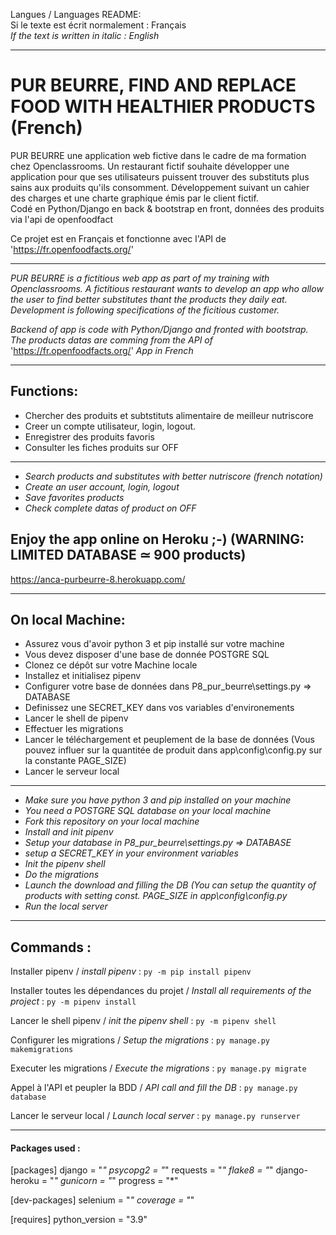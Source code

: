 Langues / Languages README:  
Si le texte est écrit normalement : Français  
*If the text is written in italic : English*
____
# PUR BEURRE, FIND AND REPLACE FOOD WITH HEALTHIER PRODUCTS (French)

PUR BEURRE une application web fictive dans le cadre de ma formation
chez Openclassrooms.
Un restaurant fictif souhaite développer une application pour que ses
utilisateurs puissent trouver des substituts plus sains aux produits qu'ils
consomment. Développement suivant un cahier des charges et une charte graphique
émis par le client fictif.  
Codé en Python/Django en back & bootstrap en front, données des produits via
l'api de openfoodfact  
 
Ce projet est en Français et fonctionne avec l'API de 'https://fr.openfoodfacts.org/'
____
*PUR BEURRE is a fictitious web app as part of my training with Openclassrooms.*
*A fictitious restaurant wants to develop an app who allow the user to find*
*better substitutes thant the products they daily eat.*
*Development is following specifications of the ficitious customer.*  

*Backend of app is code with Python/Django and fronted with bootstrap.*
*The products datas are comming from the API of* 'https://fr.openfoodfacts.org/'
*App in French*  
____
## Functions:

- Chercher des produits et subtstituts alimentaire de meilleur nutriscore
- Creer un compte utilisateur, login, logout.
- Enregistrer des produits favoris
- Consulter les fiches produits sur OFF
____
- *Search products and substitutes with better nutriscore (french notation)*
- *Create an user account, login, logout* 
- *Save favorites products*
- *Check complete datas of product on OFF*

## Enjoy the app online on Heroku ;-) (WARNING: LIMITED DATABASE ≃ 900 products)

https://anca-purbeurre-8.herokuapp.com/

____
## On local Machine:

- Assurez vous d'avoir python 3 et pip installé sur votre machine
- Vous devez disposer d'une base de donnée POSTGRE SQL
- Clonez ce dépôt sur votre Machine locale
- Installez et initialisez pipenv
- Configurer votre base de données dans P8_pur_beurre\settings.py => DATABASE
- Definissez une SECRET_KEY dans vos variables d'environements
- Lancer le shell de pipenv
- Effectuer les migrations
- Lancer le téléchargement et peuplement de la base de données (Vous pouvez influer sur la quantitée de produit dans app\config\config.py sur la constante PAGE_SIZE)
- Lancer le serveur local
___
- *Make sure you have python 3 and pip installed on your machine*
- *You need a POSTGRE SQL database on your local machine*
- *Fork this repository on your local machine*
- *Install and init pipenv*
- *Setup your database in P8_pur_beurre\settings.py => DATABASE*
- *setup a SECRET_KEY in your environment variables*
- *Init the pipenv shell*
- *Do the migrations*
- *Launch the download and filling the DB (You can setup the quantity of products with setting const. PAGE_SIZE in app\config\config.py*
- *Run the local server*
____
## Commands :

Installer pipenv / *install pipenv* :
``` py -m pip install pipenv ```

Installer toutes les dépendances du projet / *Install all requirements of the project* :
``` py -m pipenv install ```

Lancer le shell pipenv / *init the pipenv shell* :
``` py -m pipenv shell ```

Configurer les migrations / *Setup the migrations* :
``` py manage.py makemigrations ```

Executer les migrations / *Execute the migrations* :
``` py manage.py migrate ```

Appel à l'API et peupler la BDD / *API call and fill the DB* :
``` py manage.py database ```

Lancer le serveur local / *Launch local server* :
``` py manage.py runserver ```
___
#### Packages used :

[packages]
django = "*"
psycopg2 = "*"
requests = "*"
flake8 = "*"
django-heroku = "*"
gunicorn = "*"
progress = "*"

[dev-packages]
selenium = "*"
coverage = "*"

[requires]
python_version = "3.9"




